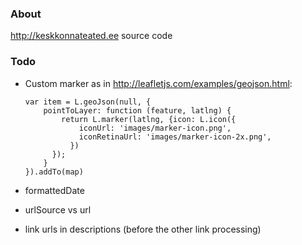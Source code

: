 ### About

http://keskkonnateated.ee source code

### Todo

- Custom marker as in http://leafletjs.com/examples/geojson.html:

  ```
  var item = L.geoJson(null, {
      pointToLayer: function (feature, latlng) {
          return L.marker(latlng, {icon: L.icon({
              iconUrl: 'images/marker-icon.png',
              iconRetinaUrl: 'images/marker-icon-2x.png',
            })
        });
      }
  }).addTo(map)
  ```

- formattedDate
- urlSource vs url
- link urls in descriptions (before the other link processing)